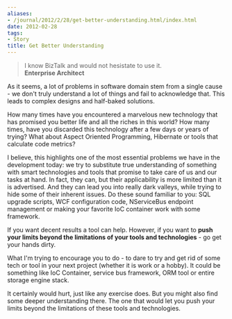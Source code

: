 ```yaml
---
aliases:
- /journal/2012/2/28/get-better-understanding.html/index.html
date: 2012-02-28
tags:
- Story
title: Get Better Understanding
---
```

<blockquote>
  <p>I know BizTalk and would not hesistate to use it. <br />
  <strong>Enterprise Architect</strong></p>
</blockquote>

<p>As it seems, a lot of problems in software domain stem from a single cause - we don't truly understand a lot of things and fail to acknowledge that. This leads to complex designs and half-baked solutions.</p>

<p>How many times have you encountered a marvelous new technology that has promised you better life and all the riches in this world? How many times, have you discarded this technology after a few days or years of trying? What about Aspect Oriented Programming, Hibernate or tools that calculate code metrics?</p>

<p>I believe, this highlights one of the most essential problems we have in the development today: we try to substitute true understanding of something with smart technologies and tools that promise to take care of us and our tasks at hand. In fact, they can, but their applicability is more limited than it is advertised. And they can lead you into really dark valleys, while trying to hide some of their inherent issues. Do these sound familiar to you: SQL upgrade scripts, WCF configuration code, NServiceBus endpoint management or making your favorite IoC container work with some framework.</p>

<p>If you want decent results a tool can help. However, if you want to <strong>push your limits beyond the limitations of your tools and technologies</strong> - go get your hands dirty. </p>

<p>What I'm trying to encourage you to do - to dare to try and get rid of some tech or tool in your next project (whether it is work or a hobby). It could be something like IoC Container, service bus framework, ORM tool or entire storage engine stack.</p>

<p>It certainly would hurt, just like any exercise does. But you might also find some deeper understanding there. The one that would let you push your limits beyond the limitations of these tools and technologies.</p>

